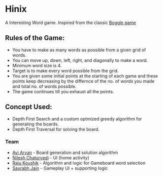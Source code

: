# Hinix

A Interesting Word game. Inspired from the classic [Boggle game](https://en.wikipedia.org/wiki/Boggle)

## Rules of the Game: 
+ You have to make as many words as possible from a given grid of words.
+ You can move up, down, left, right, and diagonally to make a word.
+ Minimum word size is 4.
+ Target is to make every word possible from the grid.
+ You are given some initial points at the starting of each game and these points keep decreasing by the differnce of the no. of words you made and total no. of words possible.
+ The game continues till you exhaust all the points.

## Concept Used:

+ Depth First Search and a custom optmized greedy algorithm for generating the boards.
+ Depth First Traversal for solving the board.

### Team

* [Avi Aryan](https://github.com/aviaryan) - Board generation and solution algorithm
* [Nilesh Chaturvedi](https://github.com/Nilesh4145) - UI (home activity)
* [Raju Koushik](https://github.com/RajuKoushik) - Algorithm and logic for Gameboard word selection
* [Saurabh Jain](https://github.com/saurabhjn76) - Gameplay UI + supporting logic
